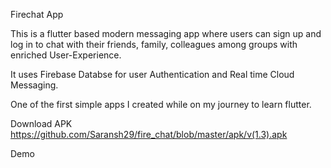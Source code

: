 Firechat App

This is a flutter based modern messaging app where users can sign up and log in to chat with their friends, family, colleagues among groups with enriched User-Experience.

It uses Firebase Databse for user Authentication and Real time Cloud Messaging.

One of the first simple apps I created while on my journey to learn flutter.

Download APK
https://github.com/Saransh29/fire_chat/blob/master/apk/v(1.3).apk

Demo
